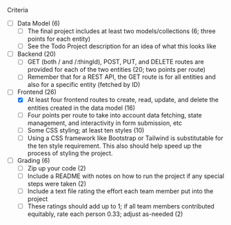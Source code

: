 Criteria
 - [ ] Data Model (6)
	- [ ] The final project includes at least two models/collections (6; three points for each entity)
	- [ ] See the Todo Project description for an idea of what this looks like
 - [ ] Backend (20)
	- [ ] GET (both / and /:thingId), POST, PUT, and DELETE routes are provided for each of the two entities (20; two points per route)
	- [ ] Remember that for a REST API, the GET route is for all entities and also for a specific entity (fetched by ID)
 - [ ] Frontend (26)
	- [X] At least four frontend routes to create, read, update, and delete the entities created in the data model (16)
	- [ ] Four points per route to take into account data fetching, state management, and interactivity in form submission, etc
	- [ ] Some CSS styling; at least ten styles (10)
	- [ ] Using a CSS framework like Bootstrap or Tailwind is substitutable for the ten style requirement. This also should help speed up the process of styling the project.
 - [ ] Grading (6)
	- [ ] Zip up your code (2)
	- [ ] Include a README with notes on how to run the project if any special steps were taken (2)
	- [ ] Include a text file rating the effort each team member put into the project
	- [ ] These ratings should add up to 1; if all team members contributed equitably, rate each person 0.33; adjust as-needed (2)
